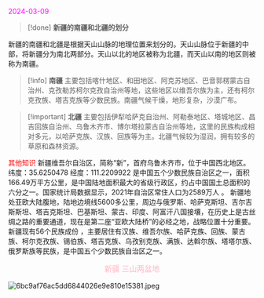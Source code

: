 <font color=Magenta>2024-03-09</font>


> [!done] **新疆的南疆和北疆的划分**
> 
新疆的南疆和北疆是根据天山山脉的地理位置来划分的。天山山脉位于新疆的中部，将新疆分为南北两部分。天山以北的地区被称为北疆，而天山以南的地区则被称为南疆。


> [!info] **南疆**
> 主要包括喀什地区、和田地区、阿克苏地区、巴音郭楞蒙古自治州、克孜勒苏柯尔克孜自治州等地，这些地区以维吾尔族为主，还有柯尔克孜族、塔吉克族等少数民族。南疆气候干燥，地形复杂，沙漠广布。


> [!important] **北疆**
> 主要包括伊犁哈萨克自治州、阿勒泰地区、塔城地区、昌吉回族自治州、乌鲁木齐市、博尔塔拉蒙古自治州等地，这里的民族构成相对多元，以哈萨克族、汉族、回族等为主。北疆气候较为湿润，拥有较多的草原和森林资源。

<font color=red>其他知识</font>
新疆维吾尔自治区，简称“新”，首府乌鲁木齐市，位于中国西北地区。
纬度：35.6250478 
经度：111.2209922
是中国五个少数民族自治区之一，面积166.49万平方公里，是中国陆地面积最大的省级行政区，约占中国国土总面积的六分之一。国家统计局数据显示，2021年自治区常住人口为2589万人 。
新疆地处亚欧大陆腹地，陆地边境线5600多公里，周边与俄罗斯、哈萨克斯坦、吉尔吉斯斯坦、塔吉克斯坦、巴基斯坦、蒙古、印度、阿富汗八国接壤，在历史上是古丝绸之路的重要通道，现在是第二座“亚欧大陆桥”的必经之地，战略位置十分重要。新疆现有56个民族成份 ，主要居住有汉族、维吾尔族、哈萨克族、回族、蒙古族、柯尔克孜族、锡伯族、塔吉克族、乌孜别克族、满族、达斡尔族、塔塔尔族、俄罗斯族等民族，是中国五个少数民族自治区之一。

<p style="text-align:center;color:#FFB6C1;font-size:1.1em;">
新疆  三山两盆地
</p>

![6bc9af76ac5dd6844026e9e810e15381.jpeg](https://yahgr-1324491178.cos.ap-chengdu.myqcloud.com/202403120611402.jpeg)
